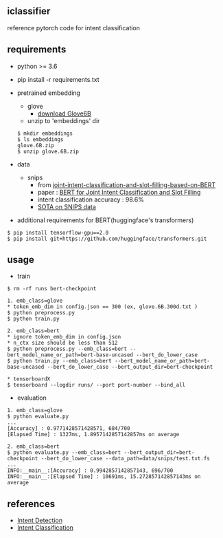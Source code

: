 ## iclassifier

reference pytorch code for intent classification

## requirements

- python >= 3.6

- pip install -r requirements.txt

- pretrained embedding
  - glove
    - [download Glove6B](http://nlp.stanford.edu/data/glove.6B.zip)
  - unzip to 'embeddings' dir
  ```
  $ mkdir embeddings
  $ ls embeddings
  glove.6B.zip
  $ unzip glove.6B.zip 
  ```

- data
  - snips
    - from [joint-intent-classification-and-slot-filling-based-on-BERT](https://github.com/lytum/joint-intent-classification-and-slot-filling-based-on-BERT)
    - paper : [BERT for Joint Intent Classification and Slot Filling](https://arxiv.org/pdf/1902.10909.pdf)
    - intent classification accuracy : 98.6%
    - [SOTA on SNIPS data](https://paperswithcode.com/sota/intent-detection-on-snips)


- additional requirements for BERT(huggingface's transformers)
```
$ pip install tensorflow-gpu==2.0
$ pip install git+https://github.com/huggingface/transformers.git
```

## usage

- train
```
$ rm -rf runs bert-checkpoint

1. emb_class=glove
* token_emb_dim in config.json == 300 (ex, glove.6B.300d.txt )
$ python preprocess.py
$ python train.py

2. emb_class=bert
* ignore token_emb_dim in config.json
* n_ctx size should be less than 512
$ python preprocess.py --emb_class=bert --bert_model_name_or_path=bert-base-uncased --bert_do_lower_case
$ python train.py --emb_class=bert --bert_model_name_or_path=bert-base-uncased --bert_do_lower_case --bert_output_dir=bert-checkpoint

* tensorboardX
$ tensorboard --logdir runs/ --port port-number --bind_all
```

- evaluation
```
1. emb_class=glove
$ python evaluate.py
...
[Accuracy] : 0.9771428571428571, 684/700
[Elapsed Time] : 1327ms, 1.8957142857142857ms on average

2. emb_class=bert
$ python evaluate.py --emb_class=bert --bert_output_dir=bert-checkpoint --bert_do_lower_case --data_path=data/snips/test.txt.fs
...
INFO:__main__:[Accuracy] : 0.9942857142857143, 696/700
INFO:__main__:[Elapsed Time] : 10691ms, 15.272857142857143ms on average
```

## references

- [Intent Detection](https://paperswithcode.com/task/intent-detection)
- [Intent Classification](https://paperswithcode.com/task/intent-classification)

